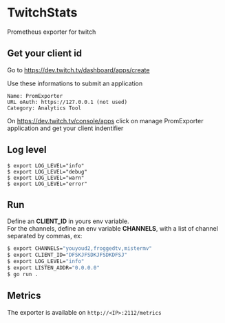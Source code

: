 # TwitchStats
Prometheus exporter for twitch

## Get your client id

Go to https://dev.twitch.tv/dashboard/apps/create

Use these informations to submit an application
```
Name: PromExporter
URL oAuth: https://127.0.0.1 (not used)
Category: Analytics Tool
```

On https://dev.twitch.tv/console/apps click on manage PromExporter application and get your client indentifier

## Log level
```
$ export LOG_LEVEL="info"
$ export LOG_LEVEL="debug"
$ export LOG_LEVEL="warn"
$ export LOG_LEVEL="error"
```

## Run

Define an **CLIENT_ID** in yours env variable. \
For the channels, define an env variable **CHANNELS**, with a list of channel separated by commas, ex:

```bash
$ export CHANNELS="youyoud2,froggedtv,mistermv"
$ export CLIENT_ID="DFSKJFSDKJFSDKDFSJ"
$ export LOG_LEVEL="info"
$ export LISTEN_ADDR="0.0.0.0"
$ go run .
```

## Metrics

The exporter is available on `http://<IP>:2112/metrics`
